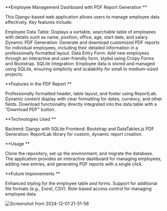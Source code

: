 **Employee Management Dashboard with PDF Report Generation
**  

This Django-based web application allows users to manage employee data effectively. Key features include:  

Employee Data Table: Displays a sortable, searchable table of employees with details such as name, position, office, age, start date, and salary.
Dynamic PDF Generation: Generate and download customized PDF reports for individual employees, including their detailed information in a professionally formatted layout.
Data Entry Form: Add new employees through an interactive and user-friendly form, styled using Crispy Forms and Bootstrap.
SQLite Integration: Employee data is stored and managed using SQLite, ensuring simplicity and scalability for small to medium-sized projects.  

**Features in the PDF Report
**  

Professionally formatted header, table layout, and footer using ReportLab.
Dynamic content display with clear formatting for dates, currency, and other fields.
Download functionality directly integrated into the data table with a "Download PDF" button.  

**Technologies Used
**  

Backend: Django with SQLite
Frontend: Bootstrap and DataTables.js
PDF Generation: ReportLab library for custom, dynamic report creation.  

**Usage
**  

Clone the repository, set up the environment, and migrate the database. The application provides an interactive dashboard for managing employees, adding new entries, and generating PDF reports with a single click.  

**Future Improvements
**  

Enhanced styling for the employee table and forms.
Support for additional file formats (e.g., Excel, CSV).
Role-based access control for managing employee data.  

![Screenshot from 2024-12-01 21-51-58](https://github.com/user-attachments/assets/92c8669d-8ed6-4029-b5df-113c59c20030)

